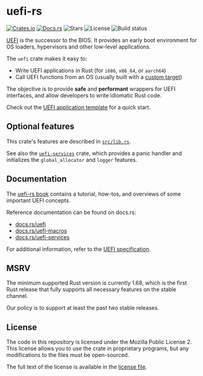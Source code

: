 # uefi-rs

[![Crates.io](https://img.shields.io/crates/v/uefi)](https://crates.io/crates/uefi)
[![Docs.rs](https://docs.rs/uefi/badge.svg)](https://docs.rs/uefi)
![Stars](https://img.shields.io/github/stars/rust-osdev/uefi-rs)
![License](https://img.shields.io/github/license/rust-osdev/uefi-rs)
![Build status](https://github.com/rust-osdev/uefi-rs/workflows/Rust/badge.svg)

[UEFI] is the successor to the BIOS. It provides an early boot environment for
OS loaders, hypervisors and other low-level applications.

The `uefi` crate makes it easy to:
- Write UEFI applications in Rust (for `i686`, `x86_64`, or `aarch64`)
- Call UEFI functions from an OS (usually built with a [custom target][rustc-custom])

The objective is to provide **safe** and **performant** wrappers for UEFI interfaces,
and allow developers to write idiomatic Rust code.

Check out the [UEFI application template] for a quick start.

[UEFI]: https://en.wikipedia.org/wiki/Unified_Extensible_Firmware_Interface
[rustc-custom]: https://doc.rust-lang.org/rustc/targets/custom.html
[UEFI application template]: https://github.com/rust-osdev/uefi-rs/tree/HEAD/template

## Optional features

This crate's features are described in [`src/lib.rs`].

See also the [`uefi-services`] crate, which provides a panic handler and
initializes the `global_allocator` and `logger` features.

[`src/lib.rs`]: src/lib.rs
[`uefi-services`]: https://crates.io/crates/uefi-services

## Documentation

The [uefi-rs book] contains a tutorial, how-tos, and overviews of some
important UEFI concepts.

Reference documentation can be found on docs.rs:
- [docs.rs/uefi](https://docs.rs/uefi)
- [docs.rs/uefi-macros](https://docs.rs/uefi-macros)
- [docs.rs/uefi-services](https://docs.rs/uefi-services)

For additional information, refer to the [UEFI specification][spec].

[spec]: http://www.uefi.org/specifications
[uefi-rs book]: https://rust-osdev.github.io/uefi-rs/HEAD

## MSRV

The minimum supported Rust version is currently 1.68, which is the first Rust
release that fully supports all necessary features on the stable channel.

Our policy is to support at least the past two stable releases.

## License

The code in this repository is licensed under the Mozilla Public License 2.
This license allows you to use the crate in proprietary programs, but any modifications to the files must be open-sourced.

The full text of the license is available in the [license file](LICENSE).
